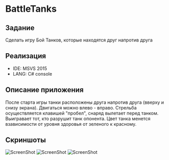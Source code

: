 # BattleTanks

## Задание
Сделать игру Бой Танков, которые находятся друг напротив друга

## Реализация
* IDE: MSVS 2015
* LANG: C# console

## Описание приложения
После старта игры танки расположены друга напротив друга (вверху и снизу экрана). Двигаться можно влево - вправо. Стрельба осуществляется клавишей "пробел", снаряд вылетает перед танком. Выигравает тот, кто разрушит танк опонента. Цвет танка менется взависимости от уровня здоровья от зеленого к красному.

## Скриншоты
![ScreenShot](https://raw.github.com/insendend/BattleTanks/master/hmTank/Img/scrn1.jpg)
![ScreenShot](https://raw.github.com/insendend/BattleTanks/master/hmTank/Img/scrn2.jpg)
![ScreenShot](https://raw.github.com/insendend/BattleTanks/master/hmTank/Img/scrn3.jpg)
